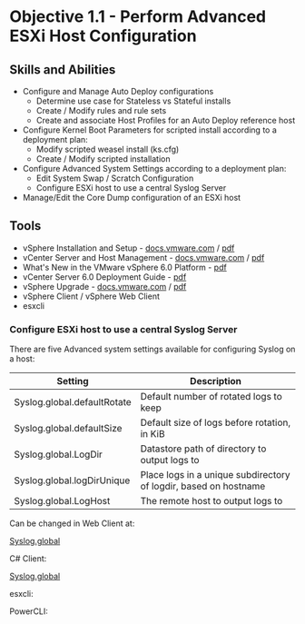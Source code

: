 # Objective 1.1 - Perform Advanced ESXi Host Configuration
## Skills and Abilities
* Configure and Manage Auto Deploy configurations
    * Determine use case for Stateless vs Stateful installs
    * Create / Modify rules and rule sets
    * Create and associate Host Profiles for an Auto Deploy reference host
* Configure Kernel Boot Parameters for scripted install according to a deployment plan:
    * Modify scripted weasel install (ks.cfg)
    * Create / Modify scripted installation
* Configure Advanced System Settings according to a deployment plan:
    * Edit System Swap / Scratch Configuration
    * Configure ESXi host to use a central Syslog Server
* Manage/Edit the Core Dump configuration of an ESXi host


## Tools
* vSphere Installation and Setup - [docs.vmware.com](https://docs.vmware.com/en/VMware-vSphere/6.0/com.vmware.vsphere.install.doc/GUID-7C9A1E23-7FCD-4295-9CB1-C932F2423C63.html) / [pdf](https://docs.vmware.com/en/VMware-vSphere/6.0/vsphere-esxi-vcenter-server-602-installation-setup-guide.pdf)
* vCenter Server and Host Management - [docs.vmware.com](https://docs.vmware.com/en/VMware-vSphere/6.0/com.vmware.vsphere.vcenterhost.doc/GUID-3B5AF2B1-C534-4426-B97A-D14019A8010F.html) / [pdf](https://docs.vmware.com/en/VMware-vSphere/6.0/vsphere-esxi-vcenter-server-602-host-management-guide.pdf)
* What's New in the VMware vSphere 6.0 Platform - [pdf](https://www.vmware.com/files/pdf/vsphere/VMware-vSphere-Platform-Whats-New.pdf)
* vCenter Server 6.0 Deployment Guide - [pdf](https://www.vmware.com/content/dam/digitalmarketing/vmware/en/pdf/techpaper/vmware-vcenter-server6-deployment-guide-white-paper.pdf)
* vSphere Upgrade - [docs.vmware.com](https://docs.vmware.com/en/VMware-vSphere/6.0/com.vmware.vsphere.upgrade.doc/GUID-18B7B4BB-C24A-49CD-AE76-13285157B29F.html) / [pdf](https://docs.vmware.com/en/VMware-vSphere/6.0/vsphere-esxi-vcenter-server-602-upgrade-guide.pdf)
* vSphere Client / vSphere Web Client
* esxcli

### Configure ESXi host to use a central Syslog Server
There are five Advanced system settings available for configuring Syslog on a host:

Setting | Description
------- | -----------
Syslog.global.defaultRotate | Default number of rotated logs to keep
Syslog.global.defaultSize | Default size of logs before rotation, in KiB
Syslog.global.LogDir | Datastore path of directory to output logs to
Syslog.global.logDirUnique | Place logs in a unique subdirectory of logdir, based on hostname
Syslog.global.LogHost | The remote host to output logs to

Can be changed in Web Client at: 

[Syslog.global](/images/syslog-config-web-client.png)

C# Client:

[Syslog.global](/images/syslog-config-c-client.png)

esxcli:


PowerCLI:
